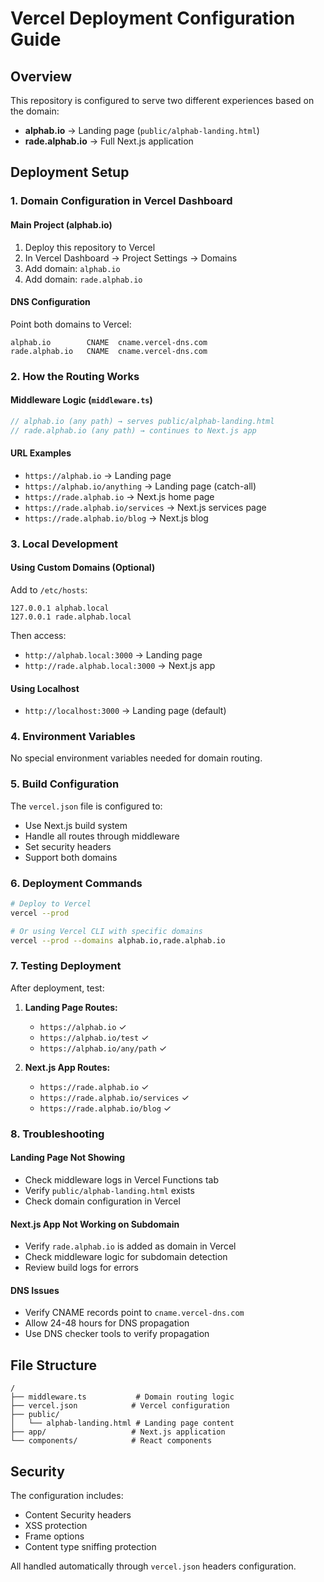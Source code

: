 # Vercel Deployment Configuration Guide

## Overview

This repository is configured to serve two different experiences based on the domain:

- **alphab.io** → Landing page (`public/alphab-landing.html`)
- **rade.alphab.io** → Full Next.js application

## Deployment Setup

### 1. Domain Configuration in Vercel Dashboard

#### Main Project (alphab.io)

1. Deploy this repository to Vercel
2. In Vercel Dashboard → Project Settings → Domains
3. Add domain: `alphab.io`
4. Add domain: `rade.alphab.io`

#### DNS Configuration

Point both domains to Vercel:

```
alphab.io        CNAME  cname.vercel-dns.com
rade.alphab.io   CNAME  cname.vercel-dns.com
```

### 2. How the Routing Works

#### Middleware Logic (`middleware.ts`)

```typescript
// alphab.io (any path) → serves public/alphab-landing.html
// rade.alphab.io (any path) → continues to Next.js app
```

#### URL Examples

- `https://alphab.io` → Landing page
- `https://alphab.io/anything` → Landing page (catch-all)
- `https://rade.alphab.io` → Next.js home page
- `https://rade.alphab.io/services` → Next.js services page
- `https://rade.alphab.io/blog` → Next.js blog

### 3. Local Development

#### Using Custom Domains (Optional)

Add to `/etc/hosts`:

```
127.0.0.1 alphab.local
127.0.0.1 rade.alphab.local
```

Then access:

- `http://alphab.local:3000` → Landing page
- `http://rade.alphab.local:3000` → Next.js app

#### Using Localhost

- `http://localhost:3000` → Landing page (default)

### 4. Environment Variables

No special environment variables needed for domain routing.

### 5. Build Configuration

The `vercel.json` file is configured to:

- Use Next.js build system
- Handle all routes through middleware
- Set security headers
- Support both domains

### 6. Deployment Commands

```bash
# Deploy to Vercel
vercel --prod

# Or using Vercel CLI with specific domains
vercel --prod --domains alphab.io,rade.alphab.io
```

### 7. Testing Deployment

After deployment, test:

1. **Landing Page Routes:**

   - `https://alphab.io` ✓
   - `https://alphab.io/test` ✓
   - `https://alphab.io/any/path` ✓

2. **Next.js App Routes:**
   - `https://rade.alphab.io` ✓
   - `https://rade.alphab.io/services` ✓
   - `https://rade.alphab.io/blog` ✓

### 8. Troubleshooting

#### Landing Page Not Showing

- Check middleware logs in Vercel Functions tab
- Verify `public/alphab-landing.html` exists
- Check domain configuration in Vercel

#### Next.js App Not Working on Subdomain

- Verify `rade.alphab.io` is added as domain in Vercel
- Check middleware logic for subdomain detection
- Review build logs for errors

#### DNS Issues

- Verify CNAME records point to `cname.vercel-dns.com`
- Allow 24-48 hours for DNS propagation
- Use DNS checker tools to verify propagation

## File Structure

```
/
├── middleware.ts           # Domain routing logic
├── vercel.json            # Vercel configuration
├── public/
│   └── alphab-landing.html # Landing page content
├── app/                   # Next.js application
└── components/            # React components
```

## Security

The configuration includes:

- Content Security headers
- XSS protection
- Frame options
- Content type sniffing protection

All handled automatically through `vercel.json` headers configuration.
